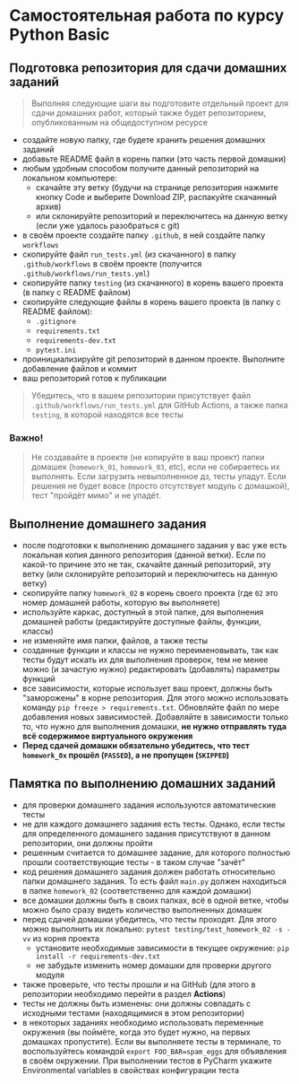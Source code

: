 # Самостоятельная работа по курсу Python Basic


## Подготовка репозитория для сдачи домашних заданий
> Выполняя следующие шаги вы подготовите отдельный проект
> для сдачи домашних работ,
> который также будет репозиторием, 
> опубликованным на общедоступном ресурсе
- создайте новую папку, где будете хранить решения домашних заданий
- добавьте README файл в корень папки (это часть первой домашки)
- любым удобным способом получите данный репозиторий на локальном компьютере:
  - скачайте эту ветку (будучи на странице репозитория нажмите кнопку Code и выберите Download ZIP, распакуйте скачанный архив)
  - или склонируйте репозиторий и переключитесь на данную ветку (если уже удалось разобраться с git)
- в своём проекте создайте папку `.github`, в ней создайте папку `workflows`
- скопируйте файл `run_tests.yml` (из скачанного) в папку `.github/workflows` в своём проекте (получится `.github/workflows/run_tests.yml`)
- скопируйте папку `testing` (из скачанного) в корень вашего проекта (в папку с README файлом)
- скопируйте следующие файлы в корень вашего проекта (в папку с README файлом):
  - `.gitignore`
  - `requirements.txt`
  - `requirements-dev.txt`
  - `pytest.ini`
- проинициализируйте git репозиторий в данном проекте. Выполните добавление файлов и коммит
- ваш репозиторий готов к публикации
> Убедитесь, что в вашем репозитории присутствует файл `.github/workflows/run_tests.yml` для GitHub Actions,
  а также папка `testing`, в которой находятся все тесты
  

### Важно!

> Не создавайте в проекте (не копируйте в ваш проект) папки домашек (`homework_01`, `homework_03`, etc),
> если не собираетесь их выполнять. Если загрузить невыполненное дз, тесты упадут. 
> Если решения не будет вовсе (просто отсутствует модуль с домашкой), тест "пройдёт мимо" и не упадёт.


## Выполнение домашнего задания
- после подготовки к выполнению домашнего задания у вас уже есть локальная копия данного репозитория (данной ветки). Если по какой-то причине это не так, скачайте данный репозиторий, эту ветку (или склонируйте репозиторий и переключитесь на данную ветку)
- скопируйте папку `homework_02` в корень своего проекта (где `02` это номер домашней работы, которую вы выполняете)
- используйте каркас, доступный в этой папке, для выполнения домашней работы (редактируйте доступные файлы, функции, классы)
- не изменяйте имя папки, файлов, а также тесты
- созданные функции и классы не нужно переименовывать, так как тесты будут искать их для выполнения проверок, 
  тем не менее можно (и зачастую нужно) редактировать (добавлять) параметры функций
- все зависимости, которые использует ваш проект, должны быть "заморожены" в корне репозитория. Для этого можно использовать команду `pip freeze > requirements.txt`. 
  Обновляйте файл по мере добавления новых зависимостей. 
  Добавляйте в зависимости только то, что нужно для выполнения домашки, **не нужно отправлять туда всё содержимое виртуального окружения** 
- **Перед сдачей домашки обязательно убедитесь, что тест `homework_0x` прошёл (`PASSED`), а не пропущен (`SKIPPED`)**


## Памятка по выполнению домашних заданий
- для проверки домашнего задания используются автоматические тесты
- не для каждого домашнего задания есть тесты. 
  Однако, если тесты для определенного домашнего задания присутствуют в данном репозитории, они должны пройти
- решенным считается то домашнее задание, для которого полностью прошли соответствующие тесты - в таком случае "зачёт"
- код решения домашнего задания должен работать относительно папки домашнего задания. То есть файл `main.py` должен находиться в папке `homework_02` (соответственно для каждой домашки)
- все домашки должны быть в своих папках, всё в одной ветке, чтобы можно было сразу видеть количество выполненных домашек
- перед сдачей домашки убедитесь, что тесты проходят. 
  Для этого можно выполнить их локально: `pytest testing/test_homework_02 -s -vv` из корня проекта
  - установите необходимые зависимости в текущее окружение: `pip install -r requirements-dev.txt` 
  - не забудьте изменить номер домашки для проверки другого модуля
- также проверьте, что тесты прошли и на GitHub (для этого в репозитории необходимо перейти в раздел **Actions**)
- тесты не должны быть изменены: они должны совпадать с исходными тестами (находящимися в этом репозитории)
- в некоторых заданиях необходимо использовать переменные окружения (вы поймёте, когда это будет нужно, на первых домашках пропустите). 
  Если вы выполняете тесты в терминале, то воспользуйтесь командой `export FOO_BAR=spam_eggs` для объявления в своём окружении. 
  При выполнении тестов в PyCharm укажите Environmental variables в свойствах конфигурации теста
